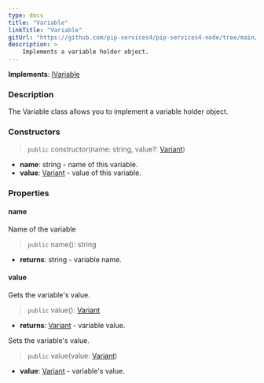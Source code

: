 ```yaml
---
type: docs
title: "Variable"
linkTitle: "Variable"
gitUrl: "https://github.com/pip-services4/pip-services4-node/tree/main/pip-services4-expressions-node"
description: > 
    Implements a variable holder object.
---
```


**Implements**: [IVariable](../ivariable)

### Description

The Variable class allows you to implement a variable holder object.

### Constructors

> `public` constructor(name: string, value?: [Variant](../../../variants/variant)) 

- **name**: string - name of this variable.
- **value**: [Variant](../../../variants/variant) - value of this variable.


### Properties

#### name
Name of the variable
> `public` name(): string

- **returns**: string - variable name.

#### value
Gets the variable's value.
> `public` value(): [Variant](../../../variants/variant)

- **returns**: [Variant](../../../variants/variant) - variable value.

Sets the variable's value.

> `public` value(value: [Variant](../../../variants/variant))

- **value**: [Variant](../../../variants/variant) - variable's value.
